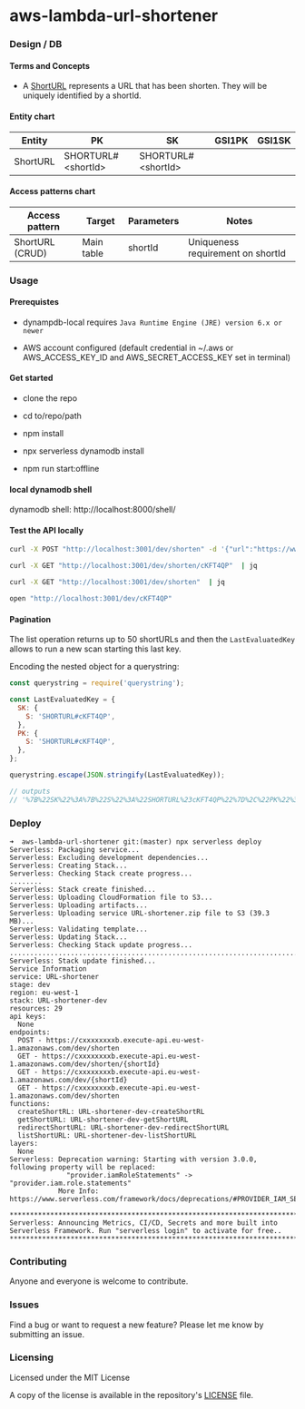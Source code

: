 # aws-lambda-url-shortener

### Design / DB

#### Terms and Concepts

- A [ShortURL](lib/models/ShortURLModel.js) represents a URL that has been shorten. They will be uniquely identified by a shortId.

#### Entity chart

| Entity   | PK                       | SK                       | GSI1PK | GSI1SK |
| -------- | ------------------------ | ------------------------ | ------ | ------ |
| ShortURL | SHORTURL#&lt;shortId&gt; | SHORTURL#&lt;shortId&gt; |        |        |

#### Access patterns chart

| Access pattern  | Target     | Parameters | Notes                             |
| --------------- | ---------- | ---------- | --------------------------------- |
| ShortURL (CRUD) | Main table | shortId    | Uniqueness requirement on shortId |

### Usage

#### Prerequistes

- dynampdb-local requires `Java Runtime Engine (JRE) version 6.x or newer`

- AWS account configured (default credential in ~/.aws or AWS_ACCESS_KEY_ID and AWS_SECRET_ACCESS_KEY set in terminal)

#### Get started

- clone the repo

- cd to/repo/path

- npm install

- npx serverless dynamodb install

- npm run start:offline

#### local dynamodb shell

dynamodb shell:
http://localhost:8000/shell/

#### Test the API locally

```bash
curl -X POST "http://localhost:3001/dev/shorten" -d '{"url":"https://www.zermatt.ch/en/Webcams"}' | jq

curl -X GET "http://localhost:3001/dev/shorten/cKFT4QP"  | jq

curl -X GET "http://localhost:3001/dev/shorten"  | jq

open "http://localhost:3001/dev/cKFT4QP"
```

#### Pagination

The list operation returns up to 50 shortURLs and then the `LastEvaluatedKey` allows to run a new scan starting this last key.

Encoding the nested object for a querystring:

```js
const querystring = require('querystring');

const LastEvaluatedKey = {
  SK: {
    S: 'SHORTURL#cKFT4QP',
  },
  PK: {
    S: 'SHORTURL#cKFT4QP',
  },
};

querystring.escape(JSON.stringify(LastEvaluatedKey));

// outputs
// '%7B%22SK%22%3A%7B%22S%22%3A%22SHORTURL%23cKFT4QP%22%7D%2C%22PK%22%3A%7B%22S%22%3A%22SHORTURL%23cKFT4QP%22%7D%7D'
```

### Deploy

```
➜  aws-lambda-url-shortener git:(master) npx serverless deploy
Serverless: Packaging service...
Serverless: Excluding development dependencies...
Serverless: Creating Stack...
Serverless: Checking Stack create progress...
........
Serverless: Stack create finished...
Serverless: Uploading CloudFormation file to S3...
Serverless: Uploading artifacts...
Serverless: Uploading service URL-shortener.zip file to S3 (39.3 MB)...
Serverless: Validating template...
Serverless: Updating Stack...
Serverless: Checking Stack update progress...
......................................................................................................
Serverless: Stack update finished...
Service Information
service: URL-shortener
stage: dev
region: eu-west-1
stack: URL-shortener-dev
resources: 29
api keys:
  None
endpoints:
  POST - https://cxxxxxxxxb.execute-api.eu-west-1.amazonaws.com/dev/shorten
  GET - https://cxxxxxxxxb.execute-api.eu-west-1.amazonaws.com/dev/shorten/{shortId}
  GET - https://cxxxxxxxxb.execute-api.eu-west-1.amazonaws.com/dev/{shortId}
  GET - https://cxxxxxxxxb.execute-api.eu-west-1.amazonaws.com/dev/shorten
functions:
  createShortRL: URL-shortener-dev-createShortRL
  getShortURL: URL-shortener-dev-getShortURL
  redirectShortURL: URL-shortener-dev-redirectShortURL
  listShortURL: URL-shortener-dev-listShortURL
layers:
  None
Serverless: Deprecation warning: Starting with version 3.0.0, following property will be replaced:
              "provider.iamRoleStatements" -> "provider.iam.role.statements"
            More Info: https://www.serverless.com/framework/docs/deprecations/#PROVIDER_IAM_SETTINGS

**************************************************************************************************************************************
Serverless: Announcing Metrics, CI/CD, Secrets and more built into Serverless Framework. Run "serverless login" to activate for free..
**************************************************************************************************************************************
```

### Contributing

Anyone and everyone is welcome to contribute.

### Issues

Find a bug or want to request a new feature? Please let me know by submitting an issue.

### Licensing

Licensed under the MIT License

A copy of the license is available in the repository's [LICENSE](LICENSE) file.
